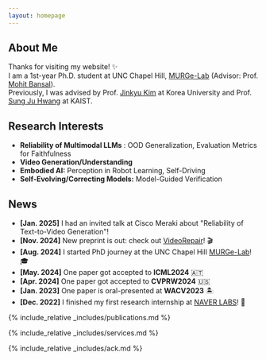 ```yaml
---
layout: homepage
---
```


## About Me

Thanks for visiting my website! ✨      
I am a 1st-year Ph.D. student at UNC Chapel Hill, [MURGe-Lab](https://murgelab.cs.unc.edu/) (Advisor: Prof. [Mohit Bansal](https://www.cs.unc.edu/~mbansal/)).     
Previously, I was advised by Prof. [Jinkyu Kim](https://visionai.korea.ac.kr/) at Korea University and Prof. [Sung Ju Hwang](http://www.sungjuhwang.com/) at KAIST.     

## Research Interests

- **Reliability of Multimodal LLMs** : OOD Generalization, Evaluation Metrics for Faithfulness
- **Video Generation/Understanding**
- **Embodied AI:** Perception in Robot Learning, Self-Driving  
- **Self-Evolving/Correcting Models:** Model-Guided Verification

## News

- **[Jan. 2025]** I had an invited talk at Cisco Meraki about "Reliability of Text-to-Video Generation"!
- **[Nov. 2024]** New preprint is out: check out [VideoRepair](https://video-repair.github.io/)! 🎬
- **[Aug. 2024]** I started PhD journey at the UNC Chapel Hill [MURGe-Lab](https://murgelab.cs.unc.edu/)! 🎓
- **[May. 2024]** One paper got accepted to **ICML2024** 🇦🇹
- **[Apr. 2024]** One paper got accepted to **CVPRW2024** 🇺🇸
- **[Jan. 2023]** One paper is oral-presented at **WACV2023** 🏝️
- **[Dec. 2022]** I finished my first research internship at [NAVER LABS](https://www.naverlabs.com/)! 🚙
  
{% include_relative _includes/publications.md %}

{% include_relative _includes/services.md %}

{% include_relative _includes/ack.md %}
